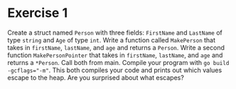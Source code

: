 # Exercise 1

Create a struct named `Person` with three fields: `FirstName` and `LastName` of
type `string` and `Age` of type `int`. Write a function called `MakePerson` that
takes in `firstName`, `lastName`, and `age` and returns a `Person`. Write a
second function `MakePersonPointer` that takes in `firstName`, `lastName`, and
`age` and returns a `*Person`. Call both from main. Compile your program with
`go build -gcflags="-m"`. This both compiles your code and prints out which
values escape to the heap. Are you surprised about what escapes?
